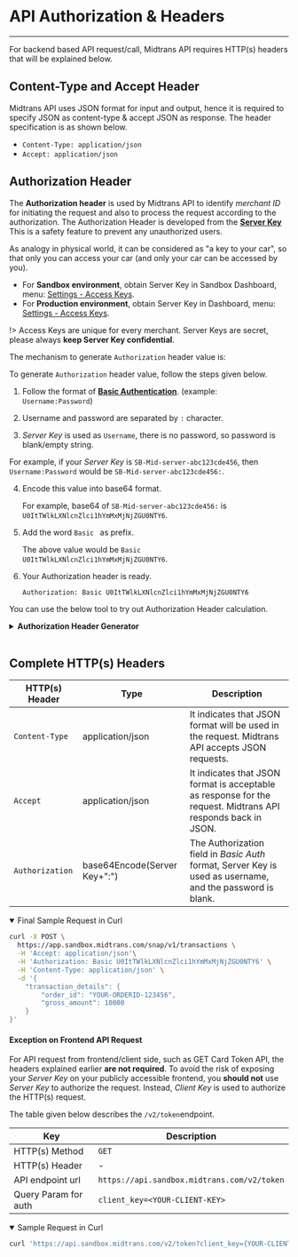# API Authorization & Headers
<hr>

For backend based API request/call, Midtrans API requires HTTP(s) headers that will be explained below.

## Content-Type and Accept Header

Midtrans API uses JSON format for input and output, hence it is required to specify JSON as content-type & accept JSON as response. The header specification is as shown below.

- `Content-Type: application/json`
- `Accept: application/json`

## Authorization Header

The **Authorization header** is used by Midtrans API to identify *merchant ID* for initiating the request and also to process the request according to the authorization. The Authorization Header is developed from the [**Server Key**](/en/midtrans-account/overview.md#retrieving-api-access-keys) This is a safety feature to prevent any unauthorized users.

As analogy in physical world, it can be considered as "a key to your car", so that only you can access your car (and only your car can be accessed by you).

- For **Sandbox environment**, obtain Server Key in Sandbox Dashboard, menu: [Settings - Access Keys](https://dashboard.sandbox.midtrans.com/settings/config_info).
- For **Production environment**, obtain Server Key in Dashboard, menu: [Settings - Access Keys](https://dashboard.midtrans.com/settings/config_info).

!> Access Keys are unique for every merchant. Server Keys are secret, please always **keep Server Key confidential**.

The mechanism to generate `Authorization` header value is:

To generate `Authorization` header value, follow the steps given below.

1. Follow the format of [**Basic Authentication**](https://swagger.io/docs/specification/authentication/basic-authentication/). (example: `Username:Password`)

2. Username and password are separated by `:` character.

3. *Server Key* is used as `Username`, there is no password, so password is blank/empty string.

  For example, if your *Server Key* is `SB-Mid-server-abc123cde456`, then `Username:Password` would be `SB-Mid-server-abc123cde456:`.

4. Encode this value into base64 format.

   For example, base64 of `SB-Mid-server-abc123cde456:` is `U0ItTWlkLXNlcnZlci1hYmMxMjNjZGU0NTY6`. 

5. Add the word `Basic ` as prefix.

   The above value would be `Basic U0ItTWlkLXNlcnZlci1hYmMxMjNjZGU0NTY6`.

6. Your Authorization header is ready.

   `Authorization: Basic U0ItTWlkLXNlcnZlci1hYmMxMjNjZGU0NTY6`

You can use the below tool to try out Authorization Header calculation.



<details>
<summary><b>Authorization Header Generator</b></summary>
<article>



[Authorization Header Generator](https://jsfiddle.net/wx3hbcen/embedded/result,html/dark ':include :type=iframe width=100% height=600px')
</article>
</details><br>

## Complete HTTP(s) Headers

| HTTP(s) Header  | Type                         | Description                                                  |
| --------------- | ---------------------------- | ------------------------------------------------------------ |
| `Content-Type`  | application/json             | It indicates that JSON format will be used in the request. Midtrans API accepts JSON requests. |
| `Accept`        | application/json             | It indicates that JSON format is acceptable as response for the request. Midtrans API responds back in JSON. |
| `Authorization` | base64Encode(Server Key+":") | The Authorization field in *Basic Auth* format, Server Key is used as username, and the password is blank. |

<details open>
<summary>Final Sample Request in Curl</summary>
<article>

```bash
curl -X POST \
  https://app.sandbox.midtrans.com/snap/v1/transactions \
  -H 'Accept: application/json'\
  -H 'Authorization: Basic U0ItTWlkLXNlcnZlci1hYmMxMjNjZGU0NTY6' \
  -H 'Content-Type: application/json' \
  -d '{
    "transaction_details": {
        "order_id": "YOUR-ORDERID-123456",
        "gross_amount": 10000
    }
}'
```
</article>
</details>

#### Exception on Frontend API Request

For API request from frontend/client side, such as GET Card Token API, the headers explained earlier **are not required**. To avoid the risk of exposing your *Server Key* on your publicly accessible frontend, you **should not** use *Server Key* to authorize the request. Instead, *Client Key* is used to authorize the HTTP(s) request.

The table given below describes the `/v2/token`endpoint.

Key | Description
--- | ---
HTTP(s) Method | `GET`
HTTP(s) Header | -
API endpoint url | `https://api.sandbox.midtrans.com/v2/token`
Query Param for auth | `client_key=<YOUR-CLIENT-KEY>`

<details open>
<summary>Sample Request in Curl</summary>
<article>


```bash
curl 'https://api.sandbox.midtrans.com/v2/token?client_key={YOUR-CLIENT-KEY}&card_cvv=123&gross_amount=20000&currency=IDR&card_number=4811111111111114&card_exp_month=02&card_exp_year=2025'
```

